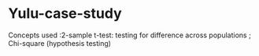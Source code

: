 # Yulu-case-study
Concepts used :2-sample t-test: testing for difference across populations ; Chi-square (hypothesis testing)
